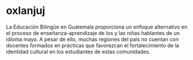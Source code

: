 # oxlanjuj

La Educación Bilingüe en Guatemala proporciona un enfoque alternativo en el proceso de enseñanza-aprendizaje de los y las niñas hablantes de un idioma maya. A pesar de ello, muchas regiones del país no cuentan con docentes formados en prácticas que favorezcan el fortalecimiento de la identidad cultural en los estudiantes de estas comunidades.
